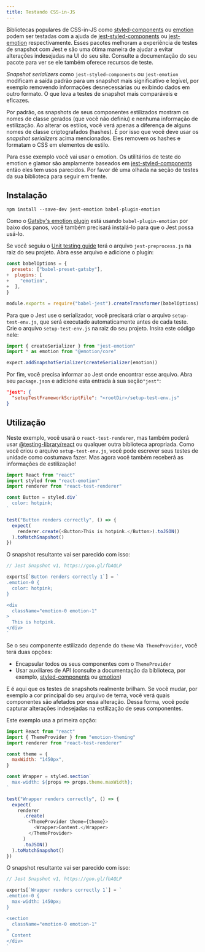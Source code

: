 ```yaml
---
title: Testando CSS-in-JS
---
```


Bibliotecas populares de CSS-in-JS como [styled-components](https://github.com/styled-components/styled-components) ou [emotion](https://github.com/emotion-js/emotion) podem ser testadas com a ajuda de [jest-styled-components](https://github.com/styled-components/jest-styled-components) ou [jest-emotion](https://github.com/emotion-js/emotion/tree/master/packages/jest-emotion) respectivamente. Esses pacotes melhoram a experiência de testes de snapshot com Jest e são uma ótima maneira de ajudar a evitar alterações indesejadas na UI do seu site. Consulte a documentação do seu pacote para ver se ele também oferece recursos de teste.

_Snapshot serializers_ como `jest-styled-components` ou `jest-emotion` modificam a saída padrão para um snapshot mais significativo e legível, por exemplo removendo informações desnecessárias ou exibindo dados em outro formato. O que leva a testes de snapshot mais comparáveis ​​e eficazes.

Por padrão, os snapshots de seus componentes estilizados mostram os nomes de classe gerados (que você não definiu) e nenhuma informação de estilização. Ao alterar os estilos, você verá apenas a diferença de alguns nomes de classe criptografados (hashes). É por isso que você deve usar os _snapshot serializers_ acima mencionados. Eles removem os hashes e formatam o CSS em elementos de estilo.

Para esse exemplo você vai usar o emotion. Os utilitários de teste do emotion e glamor são amplamente baseados em [jest-styled-components](https://github.com/styled-components/jest-styled-components) então eles tem usos parecidos. Por favor dê uma olhada na seção de testes da sua biblioteca para seguir em frente.

## Instalação

```shell
npm install --save-dev jest-emotion babel-plugin-emotion
```

Como o [Gatsby's emotion plugin](/packages/gatsby-plugin-emotion/) está usando `babel-plugin-emotion` por baixo dos panos, você também precisará instalá-lo para que o Jest possa usá-lo.

Se você seguiu o [Unit testing guide](/docs/unit-testing) terá o arquivo `jest-preprocess.js` na raiz do seu projeto. Abra esse arquivo e adicione o plugin:

```diff:title=jest-preprocess.js
const babelOptions = {
  presets: ["babel-preset-gatsby"],
+  plugins: [
+    "emotion",
+  ],
}

module.exports = require("babel-jest").createTransformer(babelOptions)
```
Para que o Jest use o serializador, você precisará criar o arquivo `setup-test-env.js`, que será executado automaticamente antes de cada teste. Crie o arquivo `setup-test-env.js` na raiz do seu projeto. Insira este código nele:

```js:title=setup-test-env.js
import { createSerializer } from "jest-emotion"
import * as emotion from "@emotion/core"

expect.addSnapshotSerializer(createSerializer(emotion))
```

Por fim, você precisa informar ao Jest onde encontrar esse arquivo. Abra seu `package.json` e adicione esta entrada à sua seção` "jest" `:

```json:title=package.json
"jest": {
  "setupTestFrameworkScriptFile": "<rootDir>/setup-test-env.js"
}
```

## Utilização

Neste exemplo, você usará o `react-test-renderer`, mas também poderá usar [@testing-library/react](/docs/testing-react-components) ou qualquer outra biblioteca apropriada. Como você criou o arquivo `setup-test-env.js`, você pode escrever seus testes de unidade como costumava fazer. Mas agora você também receberá as informações de estilização!

```js:title=src/components/Button.test.js
import React from "react"
import styled from "react-emotion"
import renderer from "react-test-renderer"

const Button = styled.div`
  color: hotpink;
`

test("Button renders correctly", () => {
  expect(
    renderer.create(<Button>This is hotpink.</Button>).toJSON()
  ).toMatchSnapshot()
})
```

O snapshot resultante vai ser parecido com isso:

```js
// Jest Snapshot v1, https://goo.gl/fbAQLP

exports[`Button renders correctly 1`] = `
.emotion-0 {
  color: hotpink;
}

<div
  className="emotion-0 emotion-1"
>
  This is hotpink.
</div>
`
```

Se o seu componente estilizado depende do `theme` via` ThemeProvider`, você terá duas opções:

- Encapsular todos os seus componentes com o `ThemeProvider`
- Usar auxiliares de API (consulte a documentação da biblioteca, por exemplo, [styled-components](https://github.com/styled-components/jest-styled-components#theming) ou [emotion](https://github.com/emotion-js/emotion/tree/master/packages/emotion-theming#createbroadcast-function))

E é aqui que os testes de snapshots realmente brilham. Se você mudar, por exemplo a cor principal do seu arquivo de tema, você verá quais componentes são afetados por essa alteração. Dessa forma, você pode capturar alterações indesejadas na estilização de seus componentes.

Este exemplo usa a primeira opção:

```js:title=src/components/Wrapper.test.js
import React from "react"
import { ThemeProvider } from "emotion-theming"
import renderer from "react-test-renderer"

const theme = {
  maxWidth: "1450px",
}

const Wrapper = styled.section`
  max-width: ${props => props.theme.maxWidth};
`

test("Wrapper renders correctly", () => {
  expect(
    renderer
      .create(
        <ThemeProvider theme={theme}>
          <Wrapper>Content.</Wrapper>
        </ThemeProvider>
      )
      .toJSON()
  ).toMatchSnapshot()
})
```

O snapshot resultante vai ser parecido com isso:

```js
// Jest Snapshot v1, https://goo.gl/fbAQLP

exports[`Wrapper renders correctly 1`] = `
.emotion-0 {
  max-width: 1450px;
}

<section
  className="emotion-0 emotion-1"
>
  Content
</div>
`
```
